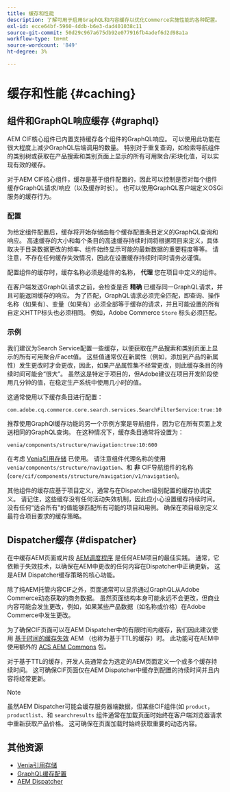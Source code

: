 ```yaml
---
title: 缓存和性能
description: 了解可用于启用GraphQL和内容缓存以优化Commerce实施性能的各种配置。
exl-id: ecce64bf-5960-4ddb-b6e3-dad401038c11
source-git-commit: 50d29c967a675db92e077916fb4adef6d2d98a1a
workflow-type: tm+mt
source-wordcount: '849'
ht-degree: 3%

---
```


# 缓存和性能 {#caching}

## 组件和GraphQL响应缓存 {#graphql}

AEM CIF核心组件已内置支持缓存各个组件的GraphQL响应。 可以使用此功能在很大程度上减少GraphQL后端调用的数量。 特别对于重复查询，如检索导航组件的类别树或获取在产品搜索和类别页面上显示的所有可用聚合/彩块化值，可以实现有效的缓存。

对于AEM CIF核心组件，缓存是基于组件配置的，因此可以控制是否对每个组件缓存GraphQL请求/响应（以及缓存时长）。 也可以使用GraphQL客户端定义OSGi服务的缓存行为。

### 配置

为给定组件配置后，缓存将开始存储由每个缓存配置条目定义的GraphQL查询和响应。 高速缓存的大小和每个条目的高速缓存持续时间将根据项目来定义，具体取决于目录数据更改的频率、组件始终显示可能的最新数据的重要程度等等。 请注意，不存在任何缓存失效情况，因此在设置缓存持续时间时请务必谨慎。

配置组件的缓存时，缓存名称必须是组件的名称， **代理** 您在项目中定义的组件。

在客户端发送GraphQL请求之前，会检查是否 **精确** 已缓存同一GraphQL请求，并且可能返回缓存的响应。 为了匹配，GraphQL请求必须完全匹配，即查询、操作名称（如果有）、变量（如果有）必须全部等于缓存的请求，并且可能设置的所有自定义HTTP标头也必须相同。 例如，Adobe Commerce `Store` 标头必须匹配。

### 示例

我们建议为Search Service配置一些缓存，以便获取在产品搜索和类别页面上显示的所有可用聚合/Facet值。 这些值通常仅在新属性（例如，添加到产品的新属性）发生更改时才会更改，因此，如果产品属性集不经常更改，则此缓存条目的持续时间可能会“很大”。 虽然这是特定于项目的，但Adobe建议在项目开发阶段使用几分钟的值，在稳定生产系统中使用几小时的值。

这通常使用以下缓存条目进行配置：

```
com.adobe.cq.commerce.core.search.services.SearchFilterService:true:10:3600
```

推荐使用GraphQl缓存功能的另一个示例方案是导航组件，因为它在所有页面上发送相同的GraphQL查询。 在这种情况下，缓存条目通常将设置为：

```
venia/components/structure/navigation:true:10:600
```

在考虑 [Venia引用存储](https://github.com/adobe/aem-cif-guides-venia) 已使用。 请注意组件代理名称的使用 `venia/components/structure/navigation`、和 **非** CIF导航组件的名称(`core/cif/components/structure/navigation/v1/navigation`)。

其他组件的缓存应基于项目定义，通常与在Dispatcher级别配置的缓存协调定义。 请记住，这些缓存没有任何活动失效机制，因此应小心设置缓存持续时间。 没有任何“适合所有”的值能够匹配所有可能的项目和用例。 确保在项目级别定义最符合项目要求的缓存策略。

## Dispatcher缓存 {#dispatcher}

在中缓存AEM页面或片段 [AEM调度程序](https://experienceleague.adobe.com/docs/experience-manager-dispatcher/using/dispatcher.html) 是任何AEM项目的最佳实践。 通常，它依赖于失效技术，以确保在AEM中更改的任何内容在Dispatcher中正确更新。 这是AEM Dispatcher缓存策略的核心功能。

除了纯AEM托管内容CIF之外，页面通常可以显示通过GraphQL从Adobe Commerce动态获取的商务数据。 虽然页面结构本身可能永远不会更改，但商业内容可能会发生更改，例如，如果某些产品数据（如名称或价格）在Adobe Commerce中发生更改。

为了确保CIF页面可以在AEM Dispatcher中的有限时间内缓存，我们因此建议使用 [基于时间的缓存失效](https://experienceleague.adobe.com/docs/experience-manager-dispatcher/using/configuring/dispatcher-configuration.html?lang=en#configuring-time-based-cache-invalidation-enablettl) AEM （也称为基于TTL的缓存）时。 此功能可在AEM中使用额外的 [ACS AEM Commons](https://adobe-consulting-services.github.io/acs-aem-commons/) 包。

对于基于TTL的缓存，开发人员通常会为选定的AEM页面定义一个或多个缓存持续时间。 这可确保CIF页面仅在AEM Dispatcher中缓存到配置的持续时间并且内容将经常更新。

>[!NOTE]
>
>虽然AEM Dispatcher可能会缓存服务器端数据，但某些CIF组件(如 `product`， `productlist`、和 `searchresults` 组件通常在加载页面时始终在客户端浏览器请求中重新获取产品价格。 这可确保在页面加载时始终获取重要的动态内容。

## 其他资源

- [Venia引用存储](https://github.com/adobe/aem-cif-guides-venia)
- [GraphQL缓存配置](https://github.com/adobe/commerce-cif-graphql-client#caching)
- [AEM Dispatcher](https://experienceleague.adobe.com/docs/experience-manager-dispatcher/using/dispatcher.html)

